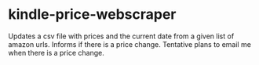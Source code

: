 # kindle-price-webscraper
Updates a csv file with prices and the current date from a given list of amazon urls.
Informs if there is a price change.
Tentative plans to email me when there is a price change.
